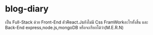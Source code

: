 # blog-diary
เป็น Full-Stack ด้วย Front-End ตัวReact.Jsยังไม่มี Css FramWorkอะไรทั้งสิ้น และ Back-End express,node.js,mongoDB หรือจะเรียกได้ว่า(M.E.R.N) 
